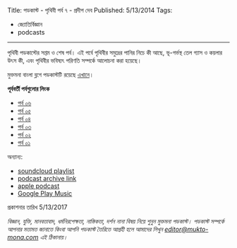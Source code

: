 Title: পডকাস্ট - পৃথিবী পর্ব ৭ - প্রদীপ দেব
Published: 5/13/2014
Tags:
  - জ্যোতির্বিজ্ঞান
  - podcasts
---

পৃথিবী পডকাস্টের সপ্তম ও শেষ পর্ব। এই পর্বে পৃথিবীর সমুদ্রের পানির নিচে কী আছে, ভূ-গর্ভস্থ তেল গ্যাস ও কয়লার উৎস কী, এবং পৃথিবীর ভবিষ্যৎ পরিণতি সম্পর্কে আলোচনা করা হয়েছে।

মুক্তমনা বাংলা ব্লগে পডকাস্টটি রয়েছে [এখানে](https://drive.google.com/open?id=1iTkWHOODdDN62UWVWrykFTF583U8lbdA)।


**পূর্ববর্তী পর্বগুলোর লিংক**
- [পর্ব ০৬](https://blog.mukto-mona.com/podcast/pradip-deb-earth-06)
- [পর্ব ০৫](https://blog.mukto-mona.com/podcast/pradip-deb-earth-06)
- [পর্ব ০৪](https://blog.mukto-mona.com/podcast/pradip-deb-earth-04)
- [পর্ব ০৩](https://blog.mukto-mona.com/podcast/pradip-deb-earth-03)
- [পর্ব ০২](https://blog.mukto-mona.com/podcast/pradip-deb-earth-02)
- [পর্ব ০১](https://blog.mukto-mona.com/podcast/pradip-deb-earth-01)


অন্যান্য:
- [soundcloud playlist](https://soundcloud.com/mukto-mona)
- [podcast archive link](http://web.archive.org/web/20191023151006/http://podcast.mukto-mona.com)
- [apple podcast](https://podcasts.apple.com/us/podcast/id1212085883)
- [Google Play Music](https://play.google.com/music/listen#/ps/Izc4javhi5igs66olhdfex42cxa)

 
প্রকাশনার তারিখ 5/13/2017

_বিজ্ঞান, যুক্তি, মানবতাবাদ, ধর্মনিরপেক্ষতা, নাস্তিকতা, দর্শন নানা বিষয় নিয়ে শুনুন মুক্তমনা পডকাস্ট। পডকাস্ট সম্পর্কে আপনার মতামত জানাতে কিংবা আপনি পডকাস্ট তৈরিতে আগ্রহী হলে আমাদের লিখুন editor@mukto-mona.com এই ঠিকানায়।_

